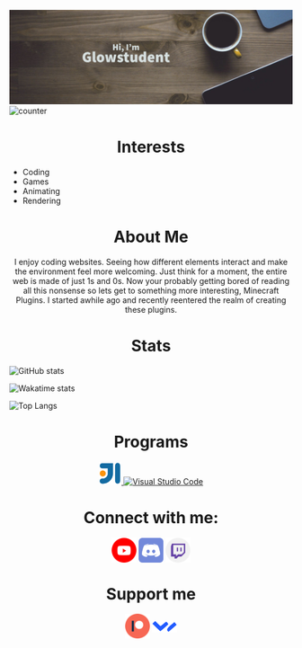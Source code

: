 ![Glowstudent's GitHub Banner](banner.png)
![counter](https://encm3ykyc5knbus.m.pipedream.net)

<h1 align="center">Interests</h1>

- Coding
- Games
- Animating
- Rendering

<h1 align="center">About Me</h1>

<p align="center">
I enjoy coding websites. Seeing how different elements interact and make the environment feel more welcoming. Just think for a moment, the entire web is made of just 1s and 0s. Now your probably getting bored of reading all this nonsense so lets get to something more interesting, Minecraft Plugins. I started awhile ago and recently reentered the realm of creating these plugins.
</p>

<h1 align="center">Stats</h1>

![GitHub stats](https://github-readme-stats.vercel.app/api?username=Glowstudent777&show_icons=true) 

![Wakatime stats](https://github-readme-stats.vercel.app/api/wakatime?username=@Glowstudent&v=2)

![Top Langs](https://github-readme-stats.vercel.app/api/top-langs/?username=Glowstudent777&layout=compact)


<h1 align="center">Programs</h1>
<p align="center">
<a href="https://www.jetbrains.com/idea/" target="_blank"> <img style="cursor:pointer;" title="Intellij Idea" src="https://raw.githubusercontent.com/devicons/devicon/master/icons/intellij/intellij-original.svg" alt="Intellij" width="40" height="40"/> </a>
<a href="https://code.visualstudio.com/" target="_blank"> <img style="cursor:pointer;" title="Visual Studio Code" src="https://img.icons8.com/color/40/000000/visual-studio-code-2019.png" alt="Visual Studio Code" width="40" height="40"/> </a>
</p>

<h1 align="Center">Connect with me:</h1>
<p align="center">
<a href = 'https://www.youtube.com/channel/UCVaCrjoH8F1eygFMC7gTDeg'> <img width = '44px' align= 'center' style="cursor:pointer;" title="Youtube Channel" src="icons/youtube.svg"/></a>
<a href = 'https://discord.com/invite/4wM63P7ZUd'> <img width = '44px' align= 'center' style="cursor:pointer;" title="Discord Server" src="icons/discord.svg"/></a>
<a href = 'https://www.twitch.tv/glowstudent'> <img width = '44px' align= 'center' style="cursor:pointer;" title="Twitch" src="icons/twitch.svg"/></a> 
</p>

<h1 align="Center">Support me</h1>
<p align="center">
<a href='https://www.patreon.com/Glowstudent'> <img width='44px' align='center' style="cursor:pointer;" title="Patreon" src="icons/Patreon.svg"></a>
<a href='https://wlo.link/@Glowstudent'> <img width='44px' align='center' style="cursor:pointer;" title="Willow" src="icons/Willow.svg"></a>
</p>
